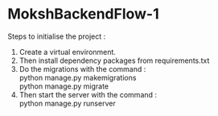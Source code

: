 # MokshBackendFlow-1

Steps to initialise the project :

1) Create a virtual environment.
2) Then install dependency packages from requirements.txt
3) Do the migrations with the command :<br />
    python manage.py makemigrations<br />
    python manage.py migrate
4) Then start the server with the command :<br />
    python manage.py runserver
